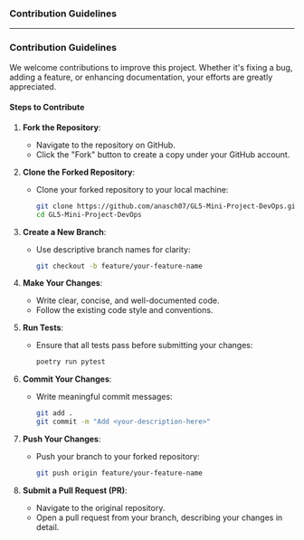 ### **Contribution Guidelines**

---

### **Contribution Guidelines**

We welcome contributions to improve this project. Whether it's fixing a bug, adding a feature, or enhancing documentation, your efforts are greatly appreciated.

#### **Steps to Contribute**

1. **Fork the Repository**:
   - Navigate to the repository on GitHub.
   - Click the "Fork" button to create a copy under your GitHub account.

2. **Clone the Forked Repository**:
   - Clone your forked repository to your local machine:
     ```bash
     git clone https://github.com/anasch07/GL5-Mini-Project-DevOps.git
     cd GL5-Mini-Project-DevOps
     ```

3. **Create a New Branch**:
   - Use descriptive branch names for clarity:
     ```bash
     git checkout -b feature/your-feature-name
     ```

4. **Make Your Changes**:
   - Write clear, concise, and well-documented code.
   - Follow the existing code style and conventions.

5. **Run Tests**:
   - Ensure that all tests pass before submitting your changes:
     ```bash
     poetry run pytest
     ```

6. **Commit Your Changes**:
   - Write meaningful commit messages:
     ```bash
     git add .
     git commit -m "Add <your-description-here>"
     ```

7. **Push Your Changes**:
   - Push your branch to your forked repository:
     ```bash
     git push origin feature/your-feature-name
     ```

8. **Submit a Pull Request (PR)**:
   - Navigate to the original repository.
   - Open a pull request from your branch, describing your changes in detail.

